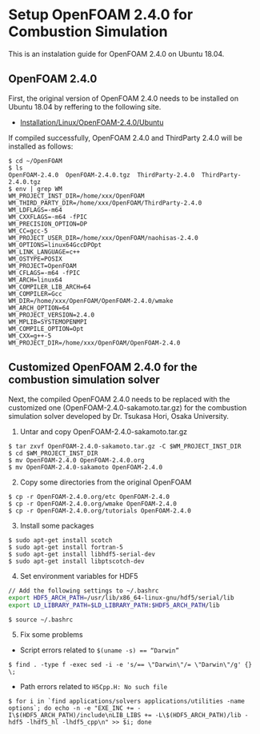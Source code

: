 # Setup OpenFOAM 2.4.0 for Combustion Simulation

This is an instalation guide for OpenFOAM 2.4.0 on Ubuntu 18.04.

## OpenFOAM 2.4.0
First, the original version of OpenFOAM 2.4.0 needs to be installed on Ubuntu 18.04 by reffering to the following site.
- [Installation/Linux/OpenFOAM-2.4.0/Ubuntu](https://openfoamwiki.net/index.php/Installation/Linux/OpenFOAM-2.4.0/Ubuntu#Ubuntu_18.04)

If compiled successfully, OpenFOAM 2.4.0 and ThirdParty 2.4.0 will be installed as follows:
```
$ cd ~/OpenFOAM
$ ls
OpenFOAM-2.4.0  OpenFOAM-2.4.0.tgz  ThirdParty-2.4.0  ThirdParty-2.4.0.tgz
$ env | grep WM
WM_PROJECT_INST_DIR=/home/xxx/OpenFOAM
WM_THIRD_PARTY_DIR=/home/xxx/OpenFOAM/ThirdParty-2.4.0
WM_LDFLAGS=-m64
WM_CXXFLAGS=-m64 -fPIC
WM_PRECISION_OPTION=DP
WM_CC=gcc-5
WM_PROJECT_USER_DIR=/home/xxx/OpenFOAM/naohisas-2.4.0
WM_OPTIONS=linux64GccDPOpt
WM_LINK_LANGUAGE=c++
WM_OSTYPE=POSIX
WM_PROJECT=OpenFOAM
WM_CFLAGS=-m64 -fPIC
WM_ARCH=linux64
WM_COMPILER_LIB_ARCH=64
WM_COMPILER=Gcc
WM_DIR=/home/xxx/OpenFOAM/OpenFOAM-2.4.0/wmake
WM_ARCH_OPTION=64
WM_PROJECT_VERSION=2.4.0
WM_MPLIB=SYSTEMOPENMPI
WM_COMPILE_OPTION=Opt
WM_CXX=g++-5
WM_PROJECT_DIR=/home/xxx/OpenFOAM/OpenFOAM-2.4.0
```

## Customized OpenFOAM 2.4.0 for the combustion simulation solver
Next, the compiled OpenFOAM 2.4.0 needs to be replaced with the customized one (OpenFOAM-2.4.0-sakamoto.tar.gz) for the combustion simulation solver developed by Dr. Tsukasa Hori, Osaka University.

1. Untar and copy OpenFOAM-2.4.0-sakamoto.tar.gz
```
$ tar zxvf OpenFOAM-2.4.0-sakamoto.tar.gz -C $WM_PROJECT_INST_DIR
$ cd $WM_PROJECT_INST_DIR
$ mv OpenFOAM-2.4.0 OpenFOAM-2.4.0.org
$ mv OpenFOAM-2.4.0-sakamoto OpenFOAM-2.4.0
```

2. Copy some directories from the original OpenFOAM
```
$ cp -r OpenFOAM-2.4.0.org/etc OpenFOAM-2.4.0
$ cp -r OpenFOAM-2.4.0.org/wmake OpenFOAM-2.4.0
$ cp -r OpenFOAM-2.4.0.org/tutorials OpenFOAM-2.4.0
```

3. Install some packages
```
$ sudo apt-get install scotch
$ sudo apt-get install fortran-5
$ sudo apt-get install libhdf5-serial-dev
$ sudo apt-get install libptscotch-dev
```

4. Set environment variables for HDF5
```bash
// Add the following settings to ~/.bashrc
export HDF5_ARCH_PATH=/usr/lib/x86_64-linux-gnu/hdf5/serial/lib
export LD_LIBRARY_PATH=$LD_LIBRARY_PATH:$HDF5_ARCH_PATH/lib
```
```
$ source ~/.bashrc
```

5. Fix some problems

- Script errors related to `$(uname -s) == “Darwin”`
```
$ find . -type f -exec sed -i -e 's/== \"Darwin\"/= \"Darwin\"/g' {} \;
```

- Path errors related to `H5Cpp.H: No such file`
```
$ for i in `find applications/solvers applications/utilities -name options`; do echo -n -e "EXE_INC += -I\$(HDF5_ARCH_PATH)/include\nLIB_LIBS += -L\$(HDF5_ARCH_PATH)/lib -hdf5 -lhdf5_hl -lhdf5_cpp\n" >> $i; done
```
